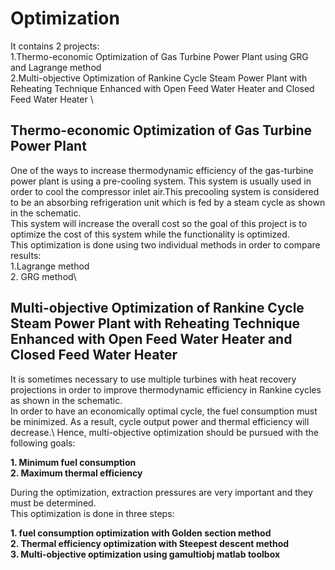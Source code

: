 # Optimization
It contains 2 projects:\
1.Thermo-economic Optimization of Gas Turbine Power Plant using GRG and Lagrange method\
2.Multi-objective Optimization of Rankine Cycle Steam Power Plant with Reheating Technique Enhanced with Open Feed Water Heater and Closed Feed Water Heater
\
## Thermo-economic Optimization of Gas Turbine Power Plant
One of the ways to increase thermodynamic efficiency of the gas-turbine power plant is using a pre-cooling system. This system is usually used in order to cool the compressor inlet air.This precooling system is considered to be an absorbing refrigeration unit which is fed by a steam cycle as shown in the schematic.\
This system will increase the overall cost so the goal of this project is to optimize the cost of this system while the functionality is optimized.\
This optimization is done using two individual methods in order to compare results:\
1.Lagrange method\
2. GRG method\
## Multi-objective Optimization of Rankine Cycle Steam Power Plant with Reheating Technique Enhanced with Open Feed Water Heater and Closed Feed Water Heater
It is sometimes necessary to use multiple turbines with heat recovery projections in order to improve thermodynamic efficiency in Rankine cycles as shown in the schematic.\
In order to have an economically optimal cycle, the fuel consumption must be minimized. As a result, cycle output power and thermal efficiency will decrease.\ Hence, multi-objective optimization should be pursued with the following goals:

**1. Minimum fuel consumption**\
**2. Maximum thermal efficiency**

During the optimization, extraction pressures are very important and they must be determined.\
This optimization is done in three steps:

**1. fuel consumption optimization with Golden section method**\
**2. Thermal efficiency optimization with Steepest descent method**\
**3. Multi-objective optimization using gamultiobj matlab toolbox**
